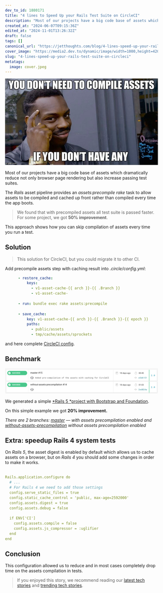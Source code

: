 ```yaml
---
dev_to_id: 1880171
title: "4 lines to Speed Up your Rails Test Suite on CircleCI"
description: "Most of our projects have a big code base of assets which dramatically reduce not only browser page..."
created_at: "2024-06-07T09:15:36Z"
edited_at: "2024-11-01T13:26:32Z"
draft: false
tags: []
canonical_url: "https://jetthoughts.com/blog/4-lines-speed-up-your-rails-test-suite-on-circleci/"
cover_image: "https://media2.dev.to/dynamic/image/width=1000,height=420,fit=cover,gravity=auto,format=auto/https%3A%2F%2Fraw.githubusercontent.com%2Fjetthoughts%2Fjetthoughts.github.io%2Fmaster%2Fstatic%2Fassets%2Fimg%2Fblog%2F4-lines-speed-up-your-rails-test-suite-on-circleci%2Ffile_0.jpeg"
slug: "4-lines-speed-up-your-rails-test-suite-on-circleci"
metatags:
  image: cover.jpeg
---
```

![](file_0.jpeg)

Most of our projects have a big code base of assets which dramatically reduce not only browser page rendering but also increase passing test suites.

The *Rails* asset pipeline provides an *assets:precompile* *rake* task to allow assets to be compiled and cached up front rather than compiled every time the app boots.
>  We found that with precompiled assets all test suite is passed faster. For some project, we got **50% improvement**.

This approach shows how you can skip compilation of assets every time you run a test.

## Solution
>  This solution for CircleCI, but you could migrate it to other CI.

Add precompile assets step with caching result into *.circle/config.yml*:

```yaml
      - restore_cache:
          keys:
            - v1-asset-cache-{{ arch }}-{{ .Branch }}
            - v1-asset-cache-

      - run: bundle exec rake assets:precompile

      - save_cache:
          key: v1-asset-cache-{{ arch }}-{{ .Branch }}-{{ epoch }}
          paths:
            - public/assets
            - tmp/cache/assets/sprockets
```

and here complete [CircleCI config](https://gist.github.com/pftg/92cb374182ffec19c37352c435fb3684).

## Benchmark

![](file_1.jpeg)

We generated a simple [*Rails 5 *project with Bootstrap and Foundation](https://github.com/jetthoughts/playground-for-speedup-tests-by-precompile-assets).

On this simple example we got **20% improvement.**

*There are 2 branches: [master](https://github.com/jetthoughts/playground-for-speedup-tests-by-precompile-assets/tree/master) — with assets precompilation enabled and [without-assets-precompilation](https://github.com/jetthoughts/playground-for-speedup-tests-by-precompile-assets/tree/without-assets-precompilation) without assets precompilation enabled*

## Extra: speedup Rails 4 system tests

On *Rails 5*, the asset digest is enabled by default which allows us to cache assets on a browser, but on *Rails 4* you should add some changes in order to make it works.

```yaml

Rails.application.configure do
  # ...
  # For Rails 4 we need to add those settings
  config.serve_static_files = true
  config.static_cache_control = 'public, max-age=2592000'
  config.assets.digest = true
  config.assets.debug = false

  if ENV['CI']
    config.assets.compile = false
    config.assets.js_compressor = :uglifier
  end
end
```
## Conclusion

This configuration allowed us to reduce and in most cases completely drop time on the assets compilation in tests.
>  If you enjoyed this story, we recommend reading our [latest tech stories](https://jtway.co) and [trending tech stories](https://jtway.co/trending).
